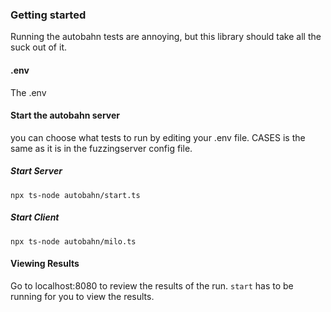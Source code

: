 ### Getting started
Running the autobahn tests are annoying, but this library should take all the
suck out of it.

#### .env
The .env

#### Start the autobahn server
you can choose what tests to run by editing your .env file.  CASES is the same
as it is in the fuzzingserver config file.

##### Start Server
```
npx ts-node autobahn/start.ts
```

##### Start Client
```
npx ts-node autobahn/milo.ts
```

#### Viewing Results
Go to localhost:8080 to review the results of the run.  `start` has to be
running for you to view the results.
